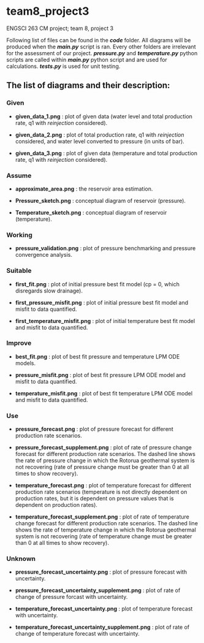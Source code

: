 # team8_project3
ENGSCI 263 CM project; team 8, project 3

Following list of files can be found in the ***code*** folder. All diagrams will be produced when the ***main.py*** script is ran. Every other folders are irrelevant for the assessment of our project. ***pressure.py*** and ***temperature.py*** python scripts are called within ***main.py*** python script and are used for calculations. ***tests.py*** is used for unit testing. 

## The list of diagrams and their description:

### Given

- **given_data_1.png** : plot of given data (water level and total production rate, q1 with _reinjection_ considered).

- **given_data_2.png** : plot of total production rate, q1 with _reinjection_ considered, and water level converted to pressure (in units of bar).

- **given_data_3.png** : plot of given data (temperature and total production rate, q1 with _reinjection_ considered).

### Assume 

- **approximate_area.png** : the reservoir area estimation. 

- **Pressure_sketch.png** : conceptual diagram of reservoir (pressure).

- **Temperature_sketch.png** : conceptual diagram of reservoir (temperature). 

### Working

- **pressure_validation.png** : plot of pressure benchmarking and pressure convergence analysis.

### Suitable

- **first_fit.png** : plot of initial pressure best fit model (cp = 0, which disregards slow drainage).

- **first_pressure_misfit.png** : plot of initial pressure best fit model and misfit to data quantified.

- **first_temperature_misfit.png** : plot of initial temperature best fit model and misfit to data quantified.

### Improve

- **best_fit.png** : plot of best fit pressure and temperature LPM ODE models.

- **pressure_misfit.png** : plot of best fit pressure LPM ODE model and misfit to data quantified. 

- **temperature_misfit.png** : plot of best fit temperature LPM ODE model and misfit to data quantified. 

### Use 

- **pressure_forecast.png** : plot of pressure forecast for different production rate scenarios.

- **pressure_forecast_supplement.png** : plot of rate of pressure change forecast for different production rate scenarios. The dashed line shows the rate of pressure change in which the Rotorua geothermal system is not recovering (rate of pressure change must be greater than 0 at all times to show recovery). 

- **temperature_forecast.png** : plot of temperature forecast for different production rate scenarios (temperature is not directly dependent on production rates, but it is dependent on pressure values that is dependent on production rates).

- **temperature_forecast_supplement.png** : plot of rate of temperature change forecast for different production rate scenarios. The dashed line shows the rate of temperature change in which the Rotorua geothermal system is not recovering (rate of temperature change must be greater than 0 at all times to show recovery).

### Unknown

- **pressure_forecast_uncertainty.png** : plot of pressure forecast with uncertainty.

- **pressure_forecast_uncertainty_supplement.png** : plot of rate of change of pressure forcast with uncertainty.

- **temperature_forecast_uncertainty.png** : plot of temperature forecast with uncertainty.

- **temperature_forecast_uncertainty_supplement.png** : plot of rate of change of temperature forecast with uncertainty.

